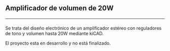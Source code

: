 <h2>  Amplificador de volumen de 20W <hr></h2>

<p> Se trata del diseño electrónico de un amplificador estéreo con reguladores de tono y volumen hasta 20W mediante kiCAD.</p>

<p> El proyecto esta en desarrollo y no está finalizado. </p>